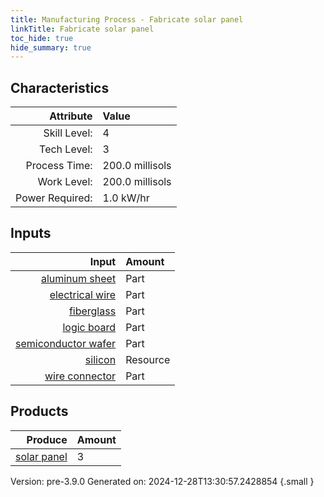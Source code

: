 ```yaml
---
title: Manufacturing Process - Fabricate solar panel
linkTitle: Fabricate solar panel
toc_hide: true
hide_summary: true
---
```



## Characteristics

| Attribute      | Value |
|--------:|:------|
|Skill Level:|4|
|Tech Level:|3|
|Process Time:|200.0 millisols|
|Work Level:|200.0 millisols|
|Power Required:|1.0 kW/hr|

## Inputs

| Input      | Amount |
|--------:|:------|
|[aluminum sheet](/docs/definitions/part/aluminum-sheet)|Part|1|
|[electrical wire](/docs/definitions/part/electrical-wire)|Part|4|
|[fiberglass](/docs/definitions/part/fiberglass)|Part|2|
|[logic board](/docs/definitions/part/logic-board)|Part|2|
|[semiconductor wafer](/docs/definitions/part/semiconductor-wafer)|Part|2|
|[silicon](/docs/definitions/resource/silicon)|Resource|25.0 kg|
|[wire connector](/docs/definitions/part/wire-connector)|Part|10|

## Products


| Produce      | Amount |
|--------:|:------|
|[solar panel](/docs/definitions/part/solar-panel)|3|


Version: pre-3.9.0 Generated on: 2024-12-28T13:30:57.2428854
{.small }

